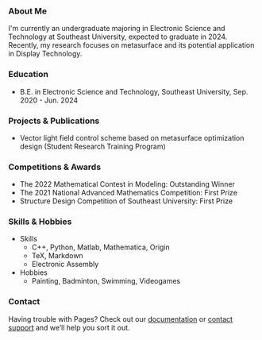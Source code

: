 ### About Me

I'm currently an undergraduate majoring in Electronic Science and Technology at Southeast University, expected to graduate in 2024. Recently, my research focuses on metasurface and its potential application in Display Technology.


### Education

- B.E. in Electronic Science and Technology, Southeast University, Sep. 2020 - Jun. 2024


### Projects & Publications

-	Vector light field control scheme based on metasurface optimization design (Student Research Training Program)


### Competitions & Awards

- The 2022 Mathematical Contest in Modeling: Outstanding Winner
-	The 2021 National Advanced Mathematics Competition: First Prize
-	Structure Design Competition of Southeast University: First Prize


### Skills & Hobbies

- Skills
  - C++, Python, Matlab, Mathematica, Origin
  - TeX, Markdown
  - Electronic Assembly
- Hobbies
  - Painting, Badminton, Swimming, Videogames



### Contact

Having trouble with Pages? Check out our [documentation](https://docs.github.com/categories/github-pages-basics/) or [contact support](https://support.github.com/contact) and we’ll help you sort it out.
